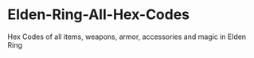 # Elden-Ring-All-Hex-Codes
Hex Codes of all items, weapons, armor, accessories and magic in Elden Ring
